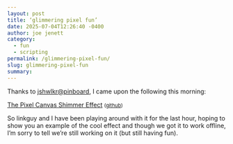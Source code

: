 ```yaml
---
layout: post
title: ‘glimmering pixel fun’
date: 2025-07-04T12:26:40 -0400
author: joe jenett
category:
  - fun
  - scripting
permalink: /glimmering-pixel-fun/
slug: glimmering-pixel-fun
summary:
---
```

Thanks to <a title="source" href="https://pinboard.in/u:jshwlkr">jshwlkr@pinboard</a>, I came upon the following this morning:

<a title="The Pixel Canvas Shimmer Effect" href="https://ryanmulligan.dev/blog/pixel-canvas/">The Pixel Canvas Shimmer Effect</a> <small>(<a href="https://github.com/hexagoncircle/pixel-canvas">github</a>)</small>

So linkguy and I have been playing around with it for the last hour, hoping to show you an example of the cool effect and though we got it to work offline, I’m sorry to tell we’re still working on it (but still having fun).


<a href="https://brid.gy/publish/mastodon"></a>
